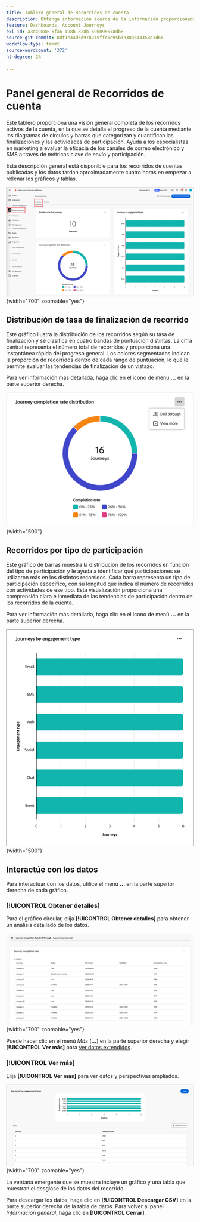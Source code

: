 ```yaml
---
title: Tablero general de Recorridos de cuenta
description: Obtenga información acerca de la información proporcionada por el panel Información general de Recorrido y cómo puede ayudarle a supervisar y administrar su estrategia de recorrido de cuentas.
feature: Dashboards, Account Journeys
exl-id: a3d4988e-5fa6-498b-828b-690095578db8
source-git-commit: 8df1e44d5d978249ffc6e95b3a383644358d1d66
workflow-type: tm+mt
source-wordcount: '372'
ht-degree: 2%

---
```


# Panel general de Recorridos de cuenta

Este tablero proporciona una visión general completa de los recorridos activos de la cuenta, en la que se detalla el progreso de la cuenta mediante los diagramas de círculos y barras que categorizan y cuantifican las finalizaciones y las actividades de participación. Ayuda a los especialistas en marketing a evaluar la eficacia de los canales de correo electrónico y SMS a través de métricas clave de envío y participación.

Esta descripción general está disponible para los recorridos de cuentas publicadas y los datos tardan aproximadamente cuatro horas en empezar a rellenar los gráficos y tablas.

![descripción general del Recorrido](./assets/journey-overview.png){width="700" zoomable="yes"}

## Distribución de tasa de finalización de recorrido

Este gráfico ilustra la distribución de los recorridos según su tasa de finalización y se clasifica en cuatro bandas de puntuación distintas. La cifra central representa el número total de recorridos y proporciona una instantánea rápida del progreso general. Los colores segmentados indican la proporción de recorridos dentro de cada rango de puntuación, lo que le permite evaluar las tendencias de finalización de un vistazo.

Para ver información más detallada, haga clic en el icono de menú **...** en la parte superior derecha.

![distribución de tasa de finalización de Recorridos](./assets/journey-completion-rate-distribution.png){width="500"}

## Recorridos por tipo de participación

Este gráfico de barras muestra la distribución de los recorridos en función del tipo de participación y le ayuda a identificar qué participaciones se utilizaron más en los distintos recorridos. Cada barra representa un tipo de participación específico, con su longitud que indica el número de recorridos con actividades de ese tipo. Esta visualización proporciona una comprensión clara e inmediata de las tendencias de participación dentro de los recorridos de la cuenta.

Para ver información más detallada, haga clic en el icono de menú **...** en la parte superior derecha.

![distribución de tasa de finalización de Recorridos](./assets/journeys-by-engagement-type.png){width="500"}

## Interactúe con los datos

Para interactuar con los datos, utilice el menú **...** en la parte superior derecha de cada gráfico.

### [!UICONTROL Obtener detalles]

Para el gráfico circular, elija **[!UICONTROL Obtener detalles]** para obtener un análisis detallado de los datos.

![Obtener detalles para acceder a los datos del gráfico](./assets/journey-completion-rate-drill-through.png){width="700" zoomable="yes"}

Puede hacer clic en el menú _Más_ (**...**) en la parte superior derecha y elegir **[!UICONTROL Ver más]** para [ver datos extendidos](#view-more).

### [!UICONTROL Ver más]

Elija **[!UICONTROL Ver más]** para ver datos y perspectivas ampliados.

![Ver datos extendidos](./assets/journeys-by-engagement-view-more.png){width="700" zoomable="yes"}

La ventana emergente que se muestra incluye un gráfico y una tabla que muestran el desglose de los datos del recorrido.

Para descargar los datos, haga clic en **[!UICONTROL Descargar CSV]** en la parte superior derecha de la tabla de datos. Para volver al panel _Información general_, haga clic en **[!UICONTROL Cerrar]**.
